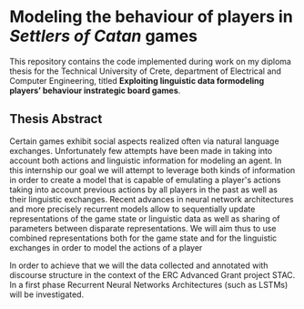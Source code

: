 # Modeling the behaviour of players in *Settlers of Catan* games 

This repository contains the code implemented during work on my diploma thesis for the Technical University of Crete, department of Electrical and Computer Engineering, titled 
**Exploiting linguistic data formodeling players’ behaviour instrategic board games**.

## Thesis Abstract

Certain games exhibit social aspects realized often via natural
language exchanges. Unfortunately few attempts have been made in
taking into account both actions and linguistic information for
modeling an agent. In this internship our goal we will attempt to
leverage both kinds of information in order to create a model that is
capable of emulating a player's actions taking into account previous
actions by all players in the past as well as their linguistic
exchanges. Recent advances in neural network architectures and more
precisely recurrent models allow to sequentially update
representations of the game state or linguistic data as well as
sharing of parameters between disparate representations. We will aim
thus to use combined representations both for the game state and for
the linguistic exchanges in order to model the actions of a player

In order to achieve that we will the data collected and annotated with
discourse structure in the context of the ERC Advanced Grant project
STAC. In a first phase Recurrent Neural Networks Architectures (such
as LSTMs) will be investigated.

